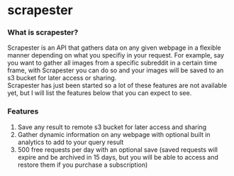 # scrapester

### What is scrapester?
Scrapester is an API that gathers data on any given webpage in a flexible manner depending on what you specifiy in your request. For example, say you want to gather all images from a specific subreddit in a certain time frame, with Scrapester you can do so and your images will be saved to an s3 bucket for later access or sharing. <br/>
Scrapester has just been started so a lot of these features are not available yet, but I will list the features below that you can expect to see.
 
### Features
1. Save any result to remote s3 bucket for later access and sharing
2. Gather dynamic information on any webpage with optional built in analytics to add to your query result
3. 500 free requests per day with an optional save (saved requests will expire and be archived in 15 days, but you will be able to access and restore them if you purchase a subscription)
